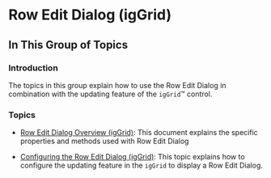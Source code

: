 ﻿<!--
|metadata|
{
    "fileName": "iggrid-updating-roweditdialog-landingpage",
    "controlName": "igGrid",
    "tags": ["Editing","Grids","Layouts","Templating"]
}
|metadata|
-->

# Row Edit Dialog (igGrid)

## In This Group of Topics

### Introduction

The topics in this group explain how to use the Row Edit Dialog in combination with the updating feature of the `igGrid`™ control.

### Topics

- [Row Edit Dialog Overview (igGrid)](igGrid-Updating-RowEditDialog.html): This document explains the specific properties and methods used with Row Edit Dialog

- [Configuring the Row Edit Dialog (igGrid)](igGrid-Updating-RowEditDialog-Configuring.html): This topic explains how to configure the updating feature in the `igGrid` to display a Row Edit Dialog.





 

 


